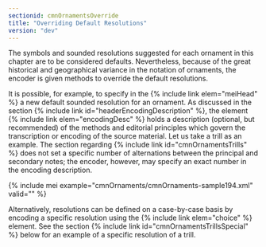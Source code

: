 ```yaml
---
sectionid: cmnOrnamentsOverride
title: "Overriding Default Resolutions"
version: "dev"
---
```


The symbols and sounded resolutions suggested for each ornament in this chapter are to be considered defaults. Nevertheless, because of the great historical and geographical variance in the notation of ornaments, the encoder is given methods to override the default resolutions.

It is possible, for example, to specify in the {% include link elem="meiHead" %} a new default sounded resolution for an ornament. As discussed in the section {% include link id="headerEncodingDescription" %}, the element {% include link elem="encodingDesc" %} holds a description (optional, but recommended) of the methods and editorial principles which govern the transcription or encoding of the source material. Let us take a trill as an example. The section regarding {% include link id="cmnOrnamentsTrills" %} does not set a specific number of alternations between the principal and secondary notes; the encoder, however, may specify an exact number in the encoding description.

{% include mei example="cmnOrnaments/cmnOrnaments-sample194.xml" valid="" %}

Alternatively, resolutions can be defined on a case-by-case basis by encoding a specific resolution using the {% include link elem="choice" %} element. See the section {% include link id="cmnOrnamentsTrillsSpecial" %} below for an example of a specific resolution of a trill.
